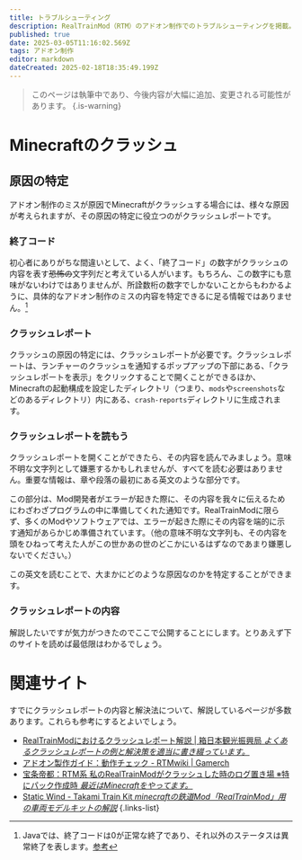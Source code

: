 ```yaml
---
title: トラブルシューティング
description: RealTrainMod（RTM）のアドオン制作でのトラブルシューティングを掲載。ゲームがクラッシュした、選択画面に出てこない。色や形がおかしいなど様々な問題の解決方法を掲載しています
published: true
date: 2025-03-05T11:16:02.569Z
tags: アドオン制作
editor: markdown
dateCreated: 2025-02-18T18:35:49.199Z
---
```


> このページは執筆中であり、今後内容が大幅に追加、変更される可能性があります。
{.is-warning}

# Minecraftのクラッシュ

## 原因の特定
アドオン制作のミスが原因でMinecraftがクラッシュする場合には、様々な原因が考えられますが、その原因の特定に役立つのがクラッシュレポートです。

### 終了コード
初心者にありがちな間違いとして、よく、「終了コード」の数字がクラッシュの内容を表す~~恐怖の~~文字列だと考えている人がいます。もちろん、この数字にも意味がないわけではありませんが、所詮数桁の数字でしかないことからもわかるように、具体的なアドオン制作のミスの内容を特定できるに足る情報ではありません。[^1]

### クラッシュレポート
クラッシュの原因の特定には、クラッシュレポートが必要です。クラッシュレポートは、ランチャーのクラッシュを通知するポップアップの下部にある、「クラッシュレポートを表示」をクリックすることで開くことができるほか、Minecraftの起動構成を設定したディレクトリ（つまり、`mods`や`screenshots`などのあるディレクトリ）内にある、`crash-reports`ディレクトリに生成されます。

### クラッシュレポートを読もう
クラッシュレポートを開くことができたら、その内容を読んでみましょう。意味不明な文字列として嫌悪するかもしれませんが、すべてを読む必要はありません。重要な情報は、章や段落の最初にある英文のような部分です。

この部分は、Mod開発者がエラーが起きた際に、その内容を我々に伝えるためにわざわざプログラムの中に準備してくれた通知です。RealTrainModに限らず、多くのModやソフトウェアでは、エラーが起きた際にその内容を端的に示す通知があらかじめ準備されています。（他の意味不明な文字列も、その内容を頭をひねって考えた人がこの世かあの世のどこかにいるはずなのであまり嫌悪しないでください。）

この英文を読むことで、大まかにどのような原因なのかを特定することができます。

### クラッシュレポートの内容

解説したいですが気力がつきたのでここで公開することにします。とりあえず下のサイトを読めば最低限はわかるでしょう。

# 関連サイト
すでにクラッシュレポートの内容と解決法について、解説しているページが多数あります。これらも参考にするとよいでしょう。
- [RealTrainModにおけるクラッシュレポート解説 | 箱日本観光振興局 *よくあるクラッシュレポートの例と解決策を適当に書き綴っています。*](https://boxjapan.info/archives/337)
- [アドオン製作ガイド：動作チェック - RTMwiki | Gamerch](https://gamerch.com/realtrainmod/677484)
- [宝条帝都：RTM系 私のRealTrainModがクラッシュした時のログ置き場 ※特にパック作成時 *最近はMinecraftをやってます。*](http://hojyoteito.blog134.fc2.com/blog-entry-241.html)
- [Static Wind - Takami Train Kit *minecraftの鉄道Mod「RealTrainMod」用の車両モデルキットの解説*](https://staticwind.soragoto.net/rtm/tkmtk/index.html#pack)
{.links-list}

[^1]:Javaでは、終了コードは0が正常な終了であり、それ以外のステータスは異常終了を表します。[参考](https://codegym.cc/ja/groups/posts/ja.384.java-no-system-exit-)